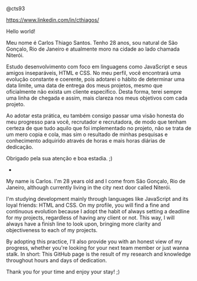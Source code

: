 @cts93

https://www.linkedin.com/in/cthiagos/

Hello world!

Meu nome é Carlos Thiago Santos. Tenho 28 anos, sou natural de São Gonçalo, Rio de Janeiro e atualmente moro na cidade ao lado chamada Niterói.

Estudo desenvolvimento com foco em linguagens como JavaScript e seus amigos inseparáveis, HTML e CSS. No meu perfil, você encontrará uma evolução constante e coerente, pois adotarei o hábito de determinar uma data limite, uma data de entrega dos meus projetos, mesmo que oficialmente não exista um cliente específico. Desta forma, terei sempre uma linha de chegada e assim, mais clareza nos meus objetivos com cada projeto.

Ao adotar esta prática, eu também consigo passar uma visão honesta do meu progresso para você, recrutador e recrutadora, de modo que tenham certeza de que tudo aquilo que foi implementado no projeto, não se trata de um mero copia e cola, mas sim o resultado de minhas pesquisas e conhecimento adquirido através de horas e mais horas diárias de dedicação.

Obrigado pela sua atenção e boa estadia. ;)

-

My name is Carlos. I'm 28 years old and I come from São Gonçalo, Rio de Janeiro, although currently living in the city next door called Niterói.

I'm studying development mainly through languages like JavaScript and its loyal friends: HTML and CSS. On my profile, you will find a fine and continuous evolution because I adopt the habit of always setting a deadline for my projects, regardless of having any client or not. This way, I will always have a finish line to look upon, bringing more clarity and objectiveness to each of my projects.

By adopting this practice, I'll also provide you with an honest view of my progress, whether you're looking for your next team member or just wanna stalk. In short: This GitHub page is the result of my research and knowledge throughout hours and days of dedication.

Thank you for your time and enjoy your stay! ;)

<!---
cts93/cts93 is a ✨ special ✨ repository because its `README.md` (this file) appears on your GitHub profile.
You can click the Preview link to take a look at your changes.
--->
